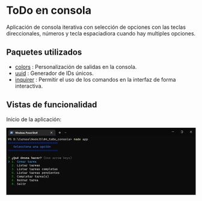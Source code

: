 # ToDo en consola

Aplicación de consola iterativa con selección de opciones con las teclas direccionales, números y tecla espaciadiora cuando hay multiples opciones.

## Paquetes utilizados

- [colors](https://www.npmjs.com/package/colors) : Personalización de salidas en la consola.
- [uuid](https://www.npmjs.com/package/uuid) : Generador de IDs únicos.
- [inquirer](https://www.npmjs.com/package/inquirer) : Permitir el uso de los comandos en la interfaz de forma interactiva.

## Vistas de funcionalidad

Inicio de la aplicación:

![alt text](https://github.com/josefl19/images-readme/blob/8242d76caf7531ddf659c21157f4d4d3be04f048/node-toDo-console/inicio_exe.png "Inicio de ejecución de la app")
